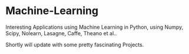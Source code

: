 # Machine-Learning
Interesting Applications using Machine Learning in Python, using Numpy, Scipy, Nolearn, Lasagne, Caffe, Theano et al..


Shortly will update with some pretty fascinating Projects.
